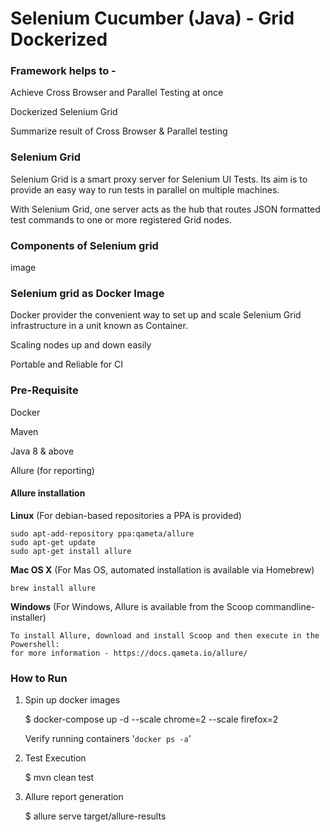 # Selenium Cucumber (Java) - Grid Dockerized

### Framework helps to -
Achieve Cross Browser and Parallel Testing at once

Dockerized Selenium Grid

Summarize result of Cross Browser & Parallel testing

### Selenium Grid

Selenium Grid is a smart proxy server for Selenium UI Tests. Its aim is to provide an easy way to run tests in parallel on multiple machines.

With Selenium Grid, one server acts as the hub that routes JSON formatted test commands to one or more registered Grid nodes.

### Components of Selenium grid
image

### Selenium grid as Docker Image
Docker provider the convenient way to set up and scale Selenium Grid infrastructure in a unit known as Container. 

Scaling nodes up and down easily

Portable and Reliable for CI

### Pre-Requisite
Docker

Maven

Java 8 & above

Allure (for reporting)

#### Allure installation

**Linux** (For debian-based repositories a PPA is provided)

    sudo apt-add-repository ppa:qameta/allure
    sudo apt-get update
    sudo apt-get install allure


**Mac OS X** (For Mas OS, automated installation is available via Homebrew)

    brew install allure

**Windows** (For Windows, Allure is available from the Scoop commandline-installer)

    To install Allure, download and install Scoop and then execute in the Powershell:
    for more information - https://docs.qameta.io/allure/

### How to Run

1. Spin up docker images

    $ docker-compose up -d --scale chrome=2 --scale firefox=2
    
    Verify running containers '`docker ps -a`'

2. Test Execution

    $ mvn clean test

3. Allure report generation

    $ allure serve target/allure-results


